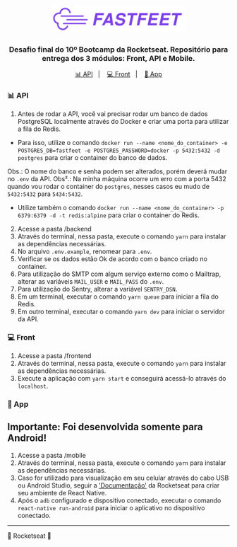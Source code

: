 <h1 align="center">
  <img alt="Fastfeet" title="Fastfeet" src=".github/logo.svg" width="300px" />
</h1>

<h3 align="center">
  Desafio final do 10º Bootcamp da Rocketseat. Repositório para entrega dos 3 módulos: Front, API e Mobile.
</h3>

<div align="center">
  <a href="#api">📊 API</a>&nbsp;&nbsp;&nbsp;|&nbsp;&nbsp;&nbsp;
  <a href="#front">💻 Front</a>&nbsp;&nbsp;&nbsp;|&nbsp;&nbsp;&nbsp;
  <a href="#app">📱 App</a>
</div>

### 📊 API

<a name="api"></a>

1. Antes de rodar a API, você vai precisar rodar um banco de dados PostgreSQL localmente através do Docker e criar uma porta para utilizar a fila do Redis.

- Para isso, utilize o comando `docker run --name <nome_do_container> -e POSTGRES_DB=fastfeet -e POSTGRES_PASSWORD=docker -p 5432:5432 -d postgres` para criar o container do banco de dados.

Obs.: O nome do banco e senha podem ser alterados, porém deverá mudar no `.env` da API. </nr>
Obs².: Na minha máquina ocorre um erro com a porta 5432 quando vou rodar o container do `postgres`, nesses casos eu mudo de `5432:5432` para `5434:5432`.

- Utilize também o comando `docker run --name <nome_do_container> -p 6379:6379 -d -t redis:alpine` para criar o container do Redis.

2. Acesse a pasta /backend
3. Através do terminal, nessa pasta, execute o comando `yarn` para instalar as dependências necessárias.
4. No arquivo `.env.example`, renomear para `.env`.
5. Verificar se os dados estão Ok de acordo com o banco criado no container.
6. Para utilização do SMTP com algum serviço externo como o Mailtrap, alterar as variáveis `MAIL_USER` e `MAIL_PASS` do `.env`.
7. Para utilização do Sentry, alterar a variável `SENTRY_DSN`.
8. Em um terminal, executar o comando `yarn queue` para iniciar a fila do Redis.
9. Em outro terminal, executar o comando `yarn dev` para iniciar o servidor da API.

### 💻 Front

<a name="front"></a>

1. Acesse a pasta /frontend
2. Através do terminal, nessa pasta, execute o comando `yarn` para instalar as dependências necessárias.
3. Execute a aplicação com `yarn start` e conseguirá acessá-lo através do `localhost`.

### 📱 App

<a name="app"></a>

## Importante: Foi desenvolvida somente para Android!

1. Acesse a pasta /mobile
2. Através do terminal, nessa pasta, execute o comando `yarn` para instalar as dependências necessárias.
3. Caso for utilizado para visualização em seu celular através do cabo USB ou Android Studio, seguir a ['Documentação'](https://react-native.rocketseat.dev/) da Rocketseat para criar seu ambiente de React Native.
4. Após o `adb` configurado e dispositivo conectado, executar o comando `react-native run-android` para iniciar o aplicativo no dispositivo conectado.

---

🚀 Rocketseat 🚀
